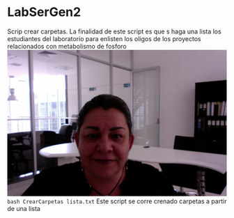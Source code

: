 # LabSerGen2
Scrip crear carpetas. 
La finalidad de este script es que s haga una lista los estudiantes del laboratorio para enlisten los oligos de los proyectos relacionados con metabolismo de fosforo  
![Yo](https://github.com/Enfadosos/LabSerGen2/blob/master/Betty.jpg)  
`bash CrearCarpetas lista.txt` 
Este script se corre crenado carpetas a partir de una lista

